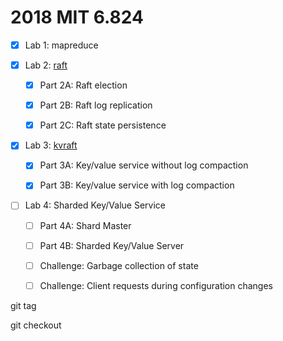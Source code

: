 # 2018 MIT 6.824

- [x] Lab 1: mapreduce

- [x] Lab 2: [raft](src/raft/lab2.md)

     - [x] Part 2A: Raft election

     - [x] Part 2B: Raft log replication

     - [x] Part 2C: Raft state persistence

- [x] Lab 3: [kvraft](src/kvraft/lab3.md)

     - [x] Part 3A: Key/value service without log compaction

     - [x] Part 3B: Key/value service with log compaction

- [ ] Lab 4: Sharded Key/Value Service

     - [ ] Part 4A: Shard Master

     - [ ] Part 4B: Sharded Key/Value Server

     - [ ] Challenge: Garbage collection of state

     - [ ] Challenge: Client requests during configuration changes

git tag

git checkout